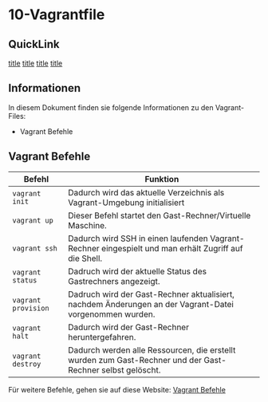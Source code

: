 # 10-Vagrantfile

## QuickLink

[title](https://www.example.com)
[title](https://www.example.com)
[title](https://www.example.com)
[title](https://www.example.com)

## Informationen
In diesem Dokument finden sie folgende Informationen zu den Vagrant-Files:
- Vagrant Befehle


## Vagrant Befehle

| Befehl              | Funktion       |
| ------------------- | -------------- |
| `vagrant init`      | Dadurch wird das aktuelle Verzeichnis als Vagrant-Umgebung initialisiert|
| `vagrant up`        | Dieser Befehl startet den Gast-Rechner/Virtuelle Maschine.|
| `vagrant ssh`       | Dadurch wird SSH in einen laufenden Vagrant-Rechner eingespielt und man erhält Zugriff auf die Shell.|
| `vagrant status`    | Dadruch wird der aktuelle Status des Gastrechners angezeigt. |
| `vagrant provision` | Dadruch wird der Gast-Rechner aktualisiert, nachdem Änderungen an der Vagrant-Datei vorgenommen wurden.|
| `vagrant halt`      | Dadurch wird der Gast-Rechner heruntergefahren. |
| `vagrant destroy`   | Dadurch werden alle Ressourcen, die erstellt wurden zum Gast-Rechner und der Gast-Rechner selbst gelöscht.|

Für weitere Befehle, gehen sie auf diese Website: [Vagrant Befehle](https://www.vagrantup.com/docs/cli/)
